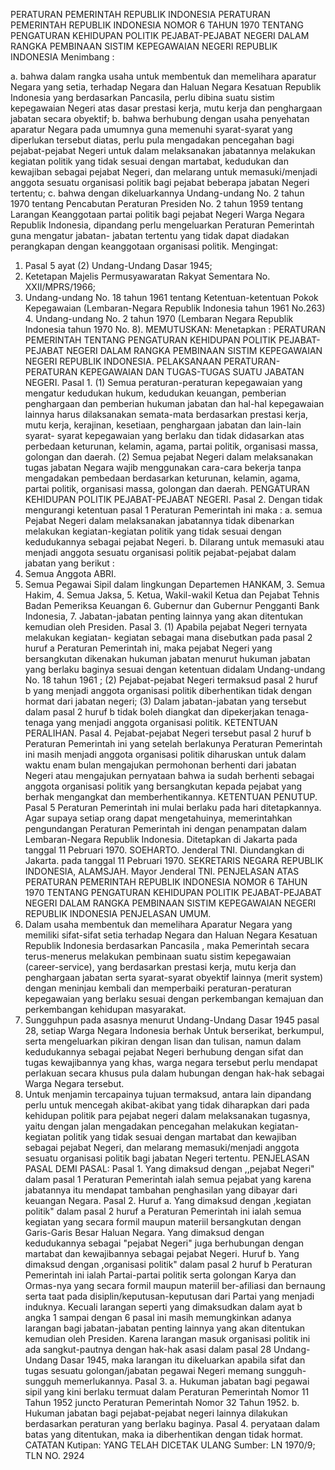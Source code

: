  PERATURAN PEMERINTAH REPUBLIK INDONESIA PERATURAN PEMERINTAH REPUBLIK INDONESIA NOMOR 6 TAHUN 1970 TENTANG PENGATURAN KEHIDUPAN POLITIK PEJABAT-PEJABAT NEGERI DALAM RANGKA PEMBINAAN SISTIM KEPEGAWAIAN NEGERI REPUBLIK INDONESIA
Menimbang :

a. bahwa dalam rangka usaha untuk membentuk dan memelihara aparatur Negara yang setia, terhadap Negara dan Haluan Negara Kesatuan Republik Indonesia yang berdasarkan Pancasila, perlu dibina suatu sistim kepegawaian Negeri atas dasar prestasi kerja, mutu kerja dan penghargaan jabatan secara obyektif;
b. bahwa berhubung dengan usaha penyehatan aparatur Negara pada umumnya guna memenuhi syarat-syarat yang diperlukan tersebut diatas, perlu pula mengadakan pencegahan bagi pejabat-pejabat Negeri untuk dalam melaksanakan jabatannya melakukan kegiatan politik yang tidak sesuai dengan martabat, kedudukan dan kewajiban sebagai pejabat Negeri, dan melarang untuk memasuki/menjadi anggota sesuatu organisasi politik bagi pejabat beberapa jabatan Negeri tertentu;
c. bahwa dengan dikeluarkannya Undang-undang No. 2 tahun 1970 tentang Pencabutan Peraturan Presiden No. 2 tahun 1959 tentang Larangan Keanggotaan partai politik bagi pejabat Negeri Warga Negara Republik Indonesia, dipandang perlu mengeluarkan Peraturan Pemerintah guna mengatur jabatan- jabatan tertentu yang tidak dapat diadakan perangkapan dengan keanggotaan organisasi politik.
Mengingat:

1. Pasal 5 ayat (2) Undang-Undang Dasar 1945;
2. Ketetapan Majelis Permusyawaratan Rakyat Sementara No. XXII/MPRS/1966;
3. Undang-undang No. 18 tahun 1961 tentang Ketentuan-ketentuan Pokok Kepegawaian (Lembaran-Negara Republik Indonesia tahun 1961 No.263) 4. Undang-undang No. 2 tahun 1970 (Lembaran Negara Republik Indonesia tahun 1970 No. 8).
MEMUTUSKAN:
 Menetapkan : PERATURAN PEMERINTAH TENTANG PENGATURAN KEHIDUPAN POLITIK PEJABAT- PEJABAT NEGERI DALAM RANGKA PEMBINAAN SISTIM KEPEGAWAIAN NEGERI REPUBLIK INDONESIA. PELAKSANAAN PERATURAN-PERATURAN KEPEGAWAIAN DAN TUGAS-TUGAS SUATU JABATAN NEGERI. Pasal 1.
(1) Semua peraturan-peraturan kepegawaian yang mengatur kedudukan hukum, kedudukan keuangan, pemberian penghargaan dan pemberian hukuman jabatan dan hal-hal kepegawaian lainnya harus dilaksanakan semata-mata berdasarkan prestasi kerja, mutu kerja, kerajinan, kesetiaan, penghargaan jabatan dan lain-lain syarat- syarat kepegawaian yang berlaku dan tidak didasarkan atas perbedaan keturunan, kelamin, agama, partai politik, organisasi massa, golongan dan daerah. (2) Semua pejabat Negeri dalam melaksanakan tugas jabatan Negara wajib menggunakan cara-cara bekerja tanpa mengadakan pembedaan berdasarkan keturunan, kelamin, agama, partai politik, organisasi massa, golongan dan daerah. PENGATURAN KEHIDUPAN POLITIK PEJABAT-PEJABAT NEGERI. Pasal 2. Dengan tidak mengurangi ketentuan pasal 1 Peraturan Pemerintah ini maka :
a. semua Pejabat Negeri dalam melaksanakan jabatannya tidak dibenarkan melakukan kegiatan-kegiatan politik yang tidak sesuai dengan kedudukannya sebagai pejabat Negeri.
b. Dilarang untuk memasuki atau menjadi anggota sesuatu organisasi politik pejabat-pejabat dalam jabatan yang berikut :
1. Semua Anggota ABRI.
2. Semua Pegawai Sipil dalam lingkungan Departemen HANKAM, 3. Semua Hakim, 4. Semua Jaksa, 5. Ketua, Wakil-wakil Ketua dan Pejabat Tehnis Badan Pemeriksa Keuangan 6. Gubernur dan Gubernur Pengganti Bank Indonesia, 7. Jabatan-jabatan penting lainnya yang akan ditentukan kemudian oleh Presiden. Pasal 3.
(1) Apabila pejabat Negeri ternyata melakukan kegiatan- kegiatan sebagai mana disebutkan pada pasal 2 huruf a Peraturan Pemerintah ini, maka pejabat Negeri yang bersangkutan dikenakan hukuman jabatan menurut hukuman jabatan yang berlaku baginya sesuai dengan ketentuan didalam Undang-undang No. 18 tahun 1961 ;
(2) Pejabat-pejabat Negeri termaksud pasal 2 huruf b yang menjadi anggota organisasi politik diberhentikan tidak dengan hormat dari jabatan negeri;
(3) Dalam jabatan-jabatan yang tersebut dalam pasal 2 huruf b tidak boleh diangkat dan dipekerjakan tenaga-tenaga yang menjadi anggota organisasi politik. KETENTUAN PERALIHAN. Pasal 4. Pejabat-pejabat Negeri tersebut pasal 2 huruf b Peraturan Pemerintah ini yang setelah berlakunya Peraturan Pemerintah ini masih menjadi anggota organisasi politik diharuskan untuk dalam waktu enam bulan mengajukan permohonan berhenti dari jabatan Negeri atau mengajukan pernyataan bahwa ia sudah berhenti sebagai anggota organisasi politik yang bersangkutan kepada pejabat yang berhak mengangkat dan memberhentikannya. KETENTUAN PENUTUP.
Pasal 5
Peraturan Pemerintah ini mulai berlaku pada hari ditetapkannya. Agar supaya setiap orang dapat mengetahuinya, memerintahkan pengundangan Peraturan Pemerintah ini dengan penampatan dalam Lembaran-Negara Republik Indonesia. Ditetapkan di Jakarta pada tanggal 11 Pebruari 1970. SOEHARTO. Jenderal TNI. Diundangkan di Jakarta. pada tanggal 11 Pebruari 1970. SEKRETARIS NEGARA REPUBLIK INDONESIA, ALAMSJAH. Mayor Jenderal TNI. PENJELASAN ATAS PERATURAN PEMERINTAH REPUBLIK INDONESIA NOMOR 6 TAHUN 1970 TENTANG PENGATURAN KEHIDUPAN POLITIK PEJABAT-PEJABAT NEGERI DALAM RANGKA PEMBINAAN SISTIM KEPEGAWAIAN NEGERI REPUBLIK INDONESIA PENJELASAN UMUM.
1. Dalam usaha membentuk dan memelihara Aparatur Negara yang memiliki sifat-sifat setia terhadap Negara dan Haluan Negara Kesatuan Republik Indonesia berdasarkan Pancasila , maka Pemerintah secara terus-menerus melakukan pembinaan suatu sistim kepegawaian (career-service), yang berdasarkan prestasi kerja, mutu kerja dan penghargaan jabatan serta syarat-syarat obyektif lainnya (merit system) dengan meninjau kembali dan memperbaiki peraturan-peraturan kepegawaian yang berlaku sesuai dengan perkembangan kemajuan dan perkembangan kehidupan masyarakat.
2. Sungguhpun pada asasnya menurut Undang-Undang Dasar 1945 pasal 28, setiap Warga Negara Indonesia berhak Untuk berserikat, berkumpul, serta mengeluarkan pikiran dengan lisan dan tulisan, namun dalam kedudukannya sebagai pejabat Negeri berhubung dengan sifat dan tugas kewajibannya yang khas, warga negara tersebut perlu mendapat perlakuan secara khusus pula dalam hubungan dengan hak-hak sebagai Warga Negara tersebut.
3. Untuk menjamin tercapainya tujuan termaksud, antara lain dipandang perlu untuk mencegah akibat-akibat yang tidak diharapkan dari pada kehidupan politik para pejabat negeri dalam melaksanakan tugasnya, yaitu dengan jalan mengadakan pencegahan melakukan kegiatan-kegiatan politik yang tidak sesuai dengan martabat dan kewajiban sebagai pejabat Negeri, dan melarang memasuki/menjadi anggota sesuatu organisasi politik bagi jabatan Negeri tertentu. PENJELASAN PASAL DEMI PASAL: Pasal 1. Yang dimaksud dengan ,,pejabat Negeri" dalam pasal 1 Peraturan Pemerintah ialah semua pejabat yang karena jabatannya itu mendapat tambahan penghasilan yang dibayar dari keuangan Negara. Pasal 2. Huruf a. Yang dimaksud dengan ,kegiatan politik" dalam pasal 2 huruf a Peraturan Pemerintah ini ialah semua kegiatan yang secara formil maupun materiil bersangkutan dengan Garis-Garis Besar Haluan Negara. Yang dimaksud dengan kedudukannya sebagai "pejabat Negeri" juga berhubungan dengan martabat dan kewajibannya sebagai pejabat Negeri. Huruf b. Yang dimaksud dengan ,organisasi politik" dalam pasal 2 huruf b Peraturan Pemerintah ini ialah Partai-partai politik serta golongan Karya dan Ormas-nya yang secara formil maupun materiil ber-afiliasi dan bernaung serta taat pada disiplin/keputusan-keputusan dari Partai yang menjadi induknya. Kecuali larangan seperti yang dimaksudkan dalam ayat b angka 1 sampai dengan 6 pasal ini masih memungkinkan adanya larangan bagi jabatan-jabatan penting lainnya yang akan ditentukan kemudian oleh Presiden. Karena larangan masuk organisasi politik ini ada sangkut-pautnya dengan hak-hak asasi dalam pasal 28 Undang-Undang Dasar 1945, maka larangan itu dikeluarkan apabila sifat dan tugas sesuatu golongan/jabatan pegawai Negeri memang sungguh-sungguh memerlukannya. Pasal 3.
a. Hukuman jabatan bagi pegawai sipil yang kini berlaku termuat dalam Peraturan Pemerintah Nomor 11 Tahun 1952 juncto Peraturan Pemerintah Nomor 32 Tahun 1952.
b. Hukuman jabatan bagi pejabat-pejabat negeri lainnya dilakukan berdasarkan peraturan yang berlaku baginya. Pasal 4. peryataan dalam batas yang ditentukan, maka ia diberhentikan dengan tidak hormat. CATATAN Kutipan: YANG TELAH DICETAK ULANG Sumber: LN 1970/9; TLN NO. 2924